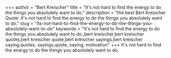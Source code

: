 +++
author = "Bert Kreischer"
title = "It's not hard to find the energy to do the things you absolutely want to do."
description = "the best Bert Kreischer Quote: It's not hard to find the energy to do the things you absolutely want to do."
slug = "its-not-hard-to-find-the-energy-to-do-the-things-you-absolutely-want-to-do"
keywords = "It's not hard to find the energy to do the things you absolutely want to do.,bert kreischer,bert kreischer quotes,bert kreischer quote,bert kreischer sayings,bert kreischer saying,quotes, sayings,quote, saying, motivation"
+++
It's not hard to find the energy to do the things you absolutely want to do.
